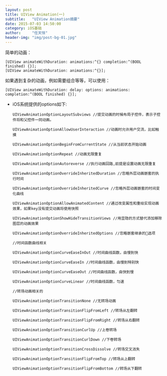 ```yaml
---
layout: post
title: UIView Animation(一)
subtitle:   "UIView Animation摘要"
date: 2015-07-03 14:50:00
category: iOS基础
author:     "任天恒"
header-img: "img/post-bg-01.jpg"
---
```

简单的动画：

	[UIView animateWithDuration: animations:^{} completion:^(BOOL finished) {}];
	[UIView animateWithDuration: animations:^{}];

如果遇到复杂的动画，例如需要组合等等，可以使用：

	[UIView animateWithDuration: delay: options: animations: completion:^(BOOL finished) {}];


*	iOS系统提供的options如下:

		UIViewAnimationOptionLayoutSubviews //提交动画的时候布局子控件，表示子控件将和父控件一同动画。

		UIViewAnimationOptionAllowUserInteraction //动画时允许用户交流，比如触摸

		UIViewAnimationOptionBeginFromCurrentState //从当前状态开始动画

		UIViewAnimationOptionRepeat //动画无限重复

		UIViewAnimationOptionAutoreverse //执行动画回路,前提是设置动画无限重复

		UIViewAnimationOptionOverrideInheritedDuration //忽略外层动画嵌套的执行时间

		UIViewAnimationOptionOverrideInheritedCurve //忽略外层动画嵌套的时间变化曲线

		UIViewAnimationOptionAllowAnimatedContent //通过改变属性和重绘实现动画效果，如果key没有提交动画将使用快照

		UIViewAnimationOptionShowHideTransitionViews //用显隐的方式替代添加移除图层的动画效果

		UIViewAnimationOptionOverrideInheritedOptions //忽略嵌套继承的选项

		//时间函数曲线相关

		UIViewAnimationOptionCurveEaseInOut //时间曲线函数，由慢到快

		UIViewAnimationOptionCurveEaseIn //时间曲线函数，由慢到特别快

		UIViewAnimationOptionCurveEaseOut //时间曲线函数，由快到慢

		UIViewAnimationOptionCurveLinear //时间曲线函数，匀速

		//转场动画相关的

		UIViewAnimationOptionTransitionNone //无转场动画

		UIViewAnimationOptionTransitionFlipFromLeft //转场从左翻转

		UIViewAnimationOptionTransitionFlipFromRight //转场从右翻转

		UIViewAnimationOptionTransitionCurlUp //上卷转场

		UIViewAnimationOptionTransitionCurlDown //下卷转场

		UIViewAnimationOptionTransitionCrossDissolve //转场交叉消失

		UIViewAnimationOptionTransitionFlipFromTop //转场从上翻转

		UIViewAnimationOptionTransitionFlipFromBottom //转场从下翻转
